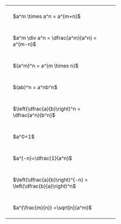 ---
---

#  
<br>
<style type="text/css">
#T_1c83c th.col_heading {
  text-align: left;
  font-size: 1em;
}
#T_1c83c td {
  text-align: left;
  font-size: 1em;
  padding: 1.5em;
}
#T_1c83c_row0_col0, #T_1c83c_row1_col0, #T_1c83c_row2_col0, #T_1c83c_row3_col0, #T_1c83c_row4_col0, #T_1c83c_row5_col0, #T_1c83c_row6_col0, #T_1c83c_row7_col0, #T_1c83c_row8_col0 {
  width: 300px;
  white-space: pre-wrap;
}
</style>
<table id="T_1c83c">
  <thead>
  </thead>
  <tbody>
    <tr>
      <td id="T_1c83c_row0_col0" class="data row0 col0" >$a^m \times a^n = a^{m+n}$</td>
    </tr>
    <tr>
      <td id="T_1c83c_row1_col0" class="data row1 col0" >$a^m \div a^n = \dfrac{a^m}{a^n} = a^{m-n}$</td>
    </tr>
    <tr>
      <td id="T_1c83c_row2_col0" class="data row2 col0" >$(a^m)^n = a^{m \times n}$</td>
    </tr>
    <tr>
      <td id="T_1c83c_row3_col0" class="data row3 col0" >$(ab)^n = a^nb^n$</td>
    </tr>
    <tr>
      <td id="T_1c83c_row4_col0" class="data row4 col0" >$\left(\dfrac{a}{b}\right)^n = \dfrac{a^n}{b^n}$</td>
    </tr>
    <tr>
      <td id="T_1c83c_row5_col0" class="data row5 col0" >$a^0=1$</td>
    </tr>
    <tr>
      <td id="T_1c83c_row6_col0" class="data row6 col0" >$a^{-n}=\dfrac{1}{a^n}$</td>
    </tr>
    <tr>
      <td id="T_1c83c_row7_col0" class="data row7 col0" >$\left(\dfrac{a}{b}\right)^{-n} = \left(\dfrac{b}{a}\right)^n$</td>
    </tr>
    <tr>
      <td id="T_1c83c_row8_col0" class="data row8 col0" >$a^{\frac{m}{n}} =\sqrt[n]{a^m}$</td>
    </tr>
  </tbody>
</table>
